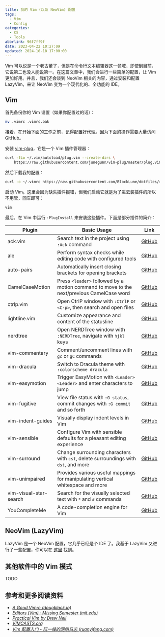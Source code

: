 ```yaml
---
title: 我的 Vim (以及 NeoVim) 配置
tags:
  - Vim
  - Config
categories:
  - CS
  - Tools
abbrlink: 96f7ff9f
date: 2023-04-22 10:27:09
updated: 2024-10-18 17:00:00
---
```


Vim 可以说是一个老古董了，但是在命令行文本编辑器这一领域，即使到目前，它说第二也没人能说第一。在这篇文章中，我们会进行一些简单的配置，让 Vim 更加好用。并且，我们还会谈到 NeoVim 相关的内容，通过安装和配置 LazyVim，来让 NeoVim 变为一个现代化的、全功能的 IDE。

<!--more-->

## Vim

首先备份你的 Vim 设置（如果你配置过的话）：

```bash
mv .vimrc .vimrc.bak
```

接着，在开始下面的工作之前，记得配置好代理。因为下面的操作需要大量访问 GitHub。

安装 [vim-plug](https://github.com/junegunn/vim-plug)，它是一个 Vim 插件管理器：

```bash
curl -fLo ~/.vim/autoload/plug.vim --create-dirs \
    https://raw.githubusercontent.com/junegunn/vim-plug/master/plug.vim
```

然后下载我的配置：

```bash
curl -o ~/.vimrc https://raw.githubusercontent.com/BlockLune/dotfiles/refs/heads/main/.vimrc
```

启动 Vim。这里会因为缺失插件报错，但我们启动它就是为了进去装插件的所以不用管，回车即可：

```bash
vim
```

最后，在 Vim 中运行 `:PlugInstall` 来安装这些插件。下面是部分插件的简介：

| Plugin                 | Basic Usage                                                                               | Link                                                         |
| ---------------------- | ----------------------------------------------------------------------------------------- | ------------------------------------------------------------ |
| ack.vim                | Search text in the project using `:Ack` command                                           | [GitHub](https://github.com/mileszs/ack.vim)                 |
| ale                    | Perform syntax checks while editing code with configured tools                            | [GitHub](https://github.com/dense-analysis/ale)              |
| auto-pairs             | Automatically insert closing brackets for opening brackets                                | [GitHub](https://github.com/jiangmiao/auto-pairs)            |
| CamelCaseMotion        | Press `<leader>` followed by a motion command to move to the next/previous CamelCase word | [GitHub](https://github.com/bkad/CamelCaseMotion)            |
| ctrlp.vim              | Open CtrlP window with `:CtrlP` or `<C-p>`, then search and open files                    | [GitHub](https://github.com/ctrlpvim/ctrlp.vim)              |
| lightline.vim          | Customize appearance and content of the statusline                                        | [GitHub](https://github.com/itchyny/lightline.vim)           |
| nerdtree               | Open NERDTree window with `:NERDTree`, navigate with `hjkl` keys                          | [GitHub](https://github.com/preservim/nerdtree)              |
| vim-commentary         | Comment/uncomment lines with `gc` or `gC` commands                                        | [GitHub](https://github.com/tpope/vim-commentary)            |
| vim-dracula            | Switch to Dracula theme with `:colorscheme dracula`                                       | [GitHub](https://github.com/dracula/vim)                     |
| vim-easymotion         | Trigger EasyMotion with `<Leader><Leader>` and enter characters to jump                   | [GitHub](https://github.com/easymotion/vim-easymotion)       |
| vim-fugitive           | View file status with `:G status`, commit changes with `:G commit` and so forth           | [GitHub](https://github.com/tpope/vim-fugitive)              |
| vim-indent-guides      | Visually display indent levels in Vim                                                     | [GitHub](https://github.com/preservim/vim-indent-guides)     |
| vim-sensible           | Configure Vim with sensible defaults for a pleasant editing experience                    | [GitHub](https://github.com/tpope/vim-sensible)              |
| vim-surround           | Change surrounding characters with `cst`, delete surroundings with `dst`, and more        | [GitHub](https://github.com/tpope/vim-surround)              |
| vim-unimpaired         | Provides various useful mappings for manipulating vertical whitespace and more            | [GitHub](https://github.com/tpope/vim-unimpaired)            |
| vim-visual-star-search | Search for the visually selected text with `*` and `#` commands                           | [GitHub](https://github.com/nelstrom/vim-visual-star-search) |
| YouCompleteMe          | A code-completion engine for Vim                                                          | [GitHub](https://github.com/ycm-core/YouCompleteMe)          |

## NeoVim (LazyVim)

LazyVim 是一个 NeoVim 配置，它几乎已经是个 IDE 了。我基于 LazyVim 又进行了一些配置，你可以在 [这里](https://github.com/BlockLune/NeovimConfig) 找到。

## 其他软件中的 Vim 模式

TODO

## 参考和更多阅读资料

- _[A Good Vimrc (dougblack.io)](https://dougblack.io/words/a-good-vimrc.html)_
- _[Editors (Vim) · Missing Semester (mit.edu)](https://missing.csail.mit.edu/2020/editors/)_
- _[Practical Vim by Drew Neil](https://pragprog.com/titles/dnvim2/practical-vim-second-edition/)_
- _[VIMCASTS.org](http://vimcasts.org/)_
- _[Vim 配置入门 - 阮一峰的网络日志 (ruanyifeng.com)](https://ruanyifeng.com/blog/2018/09/vimrc.html)_
